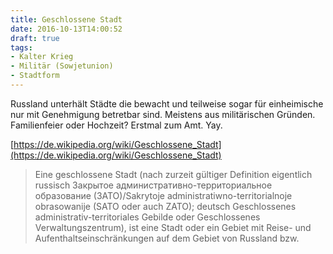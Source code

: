 ```yaml
---
title: Geschlossene Stadt
date: 2016-10-13T14:00:52
draft: true
tags:
- Kalter Krieg
- Militär (Sowjetunion)
- Stadtform
---
```


Russland unterhält Städte die bewacht und teilweise sogar für einheimische nur mit Genehmigung betretbar
sind. Meistens aus militärischen Gründen. Familienfeier oder Hochzeit?
Erstmal zum Amt. Yay.

[https://de.wikipedia.org/wiki/Geschlossene_Stadt](https://de.wikipedia.org/wiki/Geschlossene_Stadt)

> Eine geschlossene Stadt (nach zurzeit gültiger Definition eigentlich
> russisch Закрытое административно-территориальное образование
> (ЗАТО)/Sakrytoje administratiwno-territorialnoje obrasowanije (SATO oder
> auch ZATO); deutsch Geschlossenes administrativ-territoriales Gebilde
> oder Geschlossenes Verwaltungszentrum), ist eine Stadt oder ein Gebiet
> mit Reise- und Aufenthaltseinschränkungen auf dem Gebiet von Russland
> bzw.
